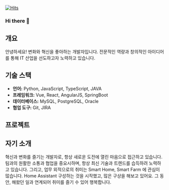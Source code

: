 [![Hits](https://hits.seeyoufarm.com/api/count/incr/badge.svg?url=https%3A%2F%2Fgithub.com%2Fsoma-js%2Fhit-counter&count_bg=%2379C83D&title_bg=%23555555&icon=&icon_color=%23E7E7E7&title=hits&edge_flat=false)](https://hits.seeyoufarm.com)
### Hi there 👋

## 개요

안녕하세요! 변화와 혁신을 좋아하는 개발자입니다. 전문적인 역량과 창의적인 아이디어를 통해 IT 산업을 선도하고자 노력하고 있습니다.

## 기술 스택

- **언어:** Python, JavaScript, TypeScript, JAVA
- **프레임워크:** Vue, React, AngularJS, SpringBoot
- **데이터베이스:** MySQL, PostgreSQL, Oracle
- **협업 도구:** Git, JIRA

## 프로젝트
## 자기 소개
혁신과 변화를 즐기는 개발자로, 항상 새로운 도전에 열린 마음으로 접근하고 있습니다. 
팀과의 원활한 소통과 협업을 중요시하며, 항상 최신 기술과 트렌드를 습득하려 노력하고 있습니다.
그리고, 업무 외적으로의 취미는 Smart Home, Smart Farm 에 관심이 많습니다.
Home Assistant 구성하는 것을 시작했고, 많은 구상을 해보고 있어요.
그 동안, 해왔던 일과 연계되어 취미를 즐기 수 있어 행복합니다.
